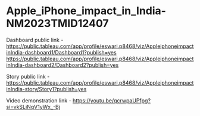# Apple_iPhone_impact_in_India-NM2023TMID12407

Dashboard public link - https://public.tableau.com/app/profile/eswari.p8468/viz/AppleiphoneimpactinIndia-dashboard1/Dashboard1?publish=yes
                        https://public.tableau.com/app/profile/eswari.p8468/viz/AppleiphoneimpactinIndia-dashboard2/Dashboard2?publish=yes 

Story public link -    https://public.tableau.com/app/profile/eswari.p8468/viz/AppleiphoneimpactinIndia-story/Story1?publish=yes 

Video demonstration link - https://youtu.be/qcrwpaUPfpg?si=vkSLiNqV1yWx_-Bj 
